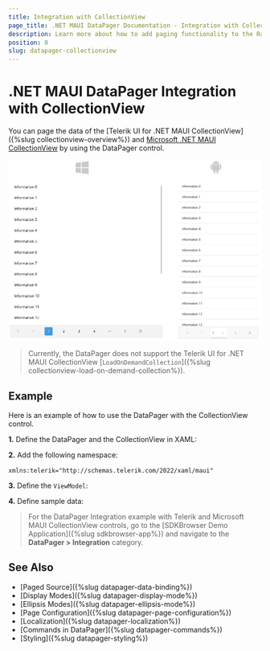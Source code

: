 ```yaml
---
title: Integration with CollectionView
page_title: .NET MAUI DataPager Documentation - Integration with CollectionView
description: Learn more about how to add paging functionality to the RadCollectionView for .NET MAUI.
position: 0
slug: datapager-collectionview
---
```


# .NET MAUI DataPager Integration with CollectionView

You can page the data of the [Telerik UI for .NET MAUI CollectionView]({%slug collectionview-overview%}) and [Microsoft .NET MAUI CollectionView](https://learn.microsoft.com/en-us/dotnet/maui/user-interface/controls/collectionview/?view=net-maui-9.0) by using the DataPager control.

![.NET MAUI DataPager with CollectionView](../images/datapager-collectionview-paging.png)

>Currently, the DataPager does not support the Telerik UI for .NET MAUI CollectionView [`LoadOnDemandCollection`]({%slug collectionview-load-on-demand-collection%}).

## Example

Here is an example of how to use the DataPager with the CollectionView control.

**1.** Define the DataPager and the CollectionView in XAML:

<snippet id='radcollectionview-datapager' />

**2.** Add the following namespace:

```XAML
xmlns:telerik="http://schemas.telerik.com/2022/xaml/maui"
```

**3.** Define the `ViewModel`:

<snippet id='datapager-viewmodel' />

**4.** Define sample data:

<snippet id='datapager-data' />

> For the DataPager Integration example with Telerik and Microsoft MAUI CollectionView controls, go to the [SDKBrowser Demo Application]({%slug sdkbrowser-app%}) and navigate to the **DataPager > Integration** category.

## See Also

- [Paged Source]({%slug datapager-data-binding%})
- [Display Modes]({%slug datapager-display-mode%})
- [Ellipsis Modes]({%slug datapager-ellipsis-mode%})
- [Page Configuration]({%slug datapager-page-configuration%})
- [Localization]({%slug datapager-localization%})
- [Commands in DataPager]({%slug datapager-commands%})
- [Styling]({%slug datapager-styling%})
